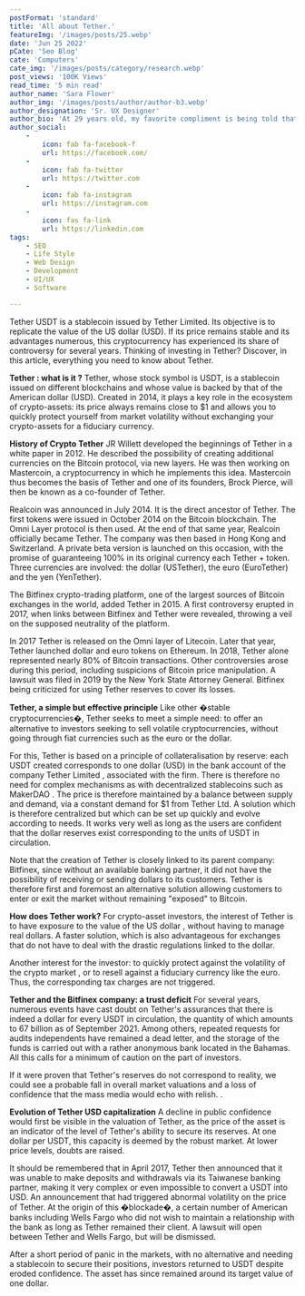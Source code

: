 ```yaml
---
postFormat: 'standard'
title: 'All about Tether.'
featureImg: '/images/posts/25.webp'
date: 'Jun 25 2022'
pCate: 'Seo Blog'
cate: 'Computers'
cate_img: '/images/posts/category/research.webp'
post_views: '100K Views'
read_time: '5 min read'
author_name: 'Sara Flower'
author_img: '/images/posts/author/author-b3.webp'
author_designation: 'Sr. UX Designer'
author_bio: 'At 29 years old, my favorite compliment is being told that I look like my mom. Seeing myself in her image, like this daughter up top, makes me so proud of how far I�ve come, and so thankful for where I come from.'
author_social:
    -
        icon: fab fa-facebook-f
        url: https://facebook.com/
    -
        icon: fab fa-twitter
        url: https://twitter.com
    -
        icon: fab fa-instagram
        url: https://instagram.com
    - 
        icon: fas fa-link
        url: https://linkedin.com
tags: 
    - SEO
    - Life Style
    - Web Design
    - Development
    - UI/UX
    - Software

---
```

Tether USDT is a stablecoin issued by Tether Limited. Its objective is to replicate the value of the US dollar (USD). If its price remains stable and its advantages numerous, this cryptocurrency has experienced its share of controversy for several years. Thinking of investing in Tether? Discover, in this article, everything you need to know about Tether.

**Tether  : what is it ?**
Tether, whose stock symbol is USDT, is a stablecoin issued on different blockchains and whose value is backed by that of the American dollar (USD). Created in 2014, it plays a key role in the ecosystem of crypto-assets: its price always remains close to $1 and allows you to quickly protect yourself from market volatility without exchanging your crypto-assets for a fiduciary currency.

**History of Crypto Tether**
JR Willett developed the beginnings of Tether in a white paper in 2012. He described the possibility of creating additional currencies on the Bitcoin protocol, via new layers. He was then working on Mastercoin, a cryptocurrency in which he implements this idea. Mastercoin thus becomes the basis of Tether and one of its founders, Brock Pierce, will then be known as a co-founder of Tether.

Realcoin was announced in July 2014. It is the direct ancestor of Tether. The first tokens were issued in October 2014 on the Bitcoin blockchain. The Omni Layer protocol is then used. At the end of that same year, Realcoin officially became Tether. The company was then based in Hong Kong and Switzerland. A private beta version is launched on this occasion, with the promise of guaranteeing 100% in its original currency each Tether + token. Three currencies are involved: the dollar (USTether), the euro (EuroTether) and the yen (YenTether).

The Bitfinex crypto-trading platform, one of the largest sources of Bitcoin exchanges in the world, added Tether in 2015. A first controversy erupted in 2017, when links between Bitfinex and Tether were revealed, throwing a veil on the supposed neutrality of the platform.

In 2017 Tether is released on the Omni layer of Litecoin. Later that year, Tether launched dollar and euro tokens on Ethereum. In 2018, Tether alone represented nearly 80% of Bitcoin transactions. Other controversies arose during this period, including suspicions of Bitcoin price manipulation. A lawsuit was filed in 2019 by the New York State Attorney General. Bitfinex being criticized for using Tether reserves to cover its losses.

**Tether, a simple but effective principle**
Like other �stable cryptocurrencies�, Tether seeks to meet a simple need: to offer an alternative to investors seeking to sell volatile cryptocurrencies, without going through fiat currencies such as the euro or the dollar.

For this, Tether is based on a principle of collateralisation by reserve: each USDT created corresponds to one dollar (USD) in the bank account of the company  Tether Limited , associated with the firm. There is therefore no need for complex mechanisms as with decentralized stablecoins such as  MakerDAO . The price is therefore maintained by a balance between supply and demand, via a constant demand for $1 from Tether Ltd. A solution which is therefore centralized but which can be set up quickly and evolve according to needs. It works very well as long as the users are confident that the dollar reserves exist corresponding to the units of USDT in circulation.

Note that the creation of Tether is closely linked to its parent company: Bitfinex, since without an available banking partner, it did not have the possibility of receiving or sending dollars to its customers. Tether is therefore first and foremost an alternative solution allowing customers to enter or exit the market without remaining "exposed" to Bitcoin.

**How does Tether work?**
For crypto-asset investors, the interest of Tether is to have exposure to the value  of the US dollar , without having to manage real dollars. A faster solution, which is also advantageous for exchanges that do not have to deal with the drastic regulations linked to the dollar.

Another interest for the investor:  to quickly protect against the volatility of the crypto market , or to resell against a fiduciary currency like the euro. Thus, the corresponding tax charges are not triggered.

**Tether and the Bitfinex company: a trust deficit**
For several years, numerous events have cast doubt on Tether's assurances that there is indeed a dollar for every USDT in circulation, the quantity of which amounts to 67 billion as of September 2021. Among others, repeated requests for audits independents have remained a dead letter, and the storage of the funds is carried out with a rather anonymous bank located in the Bahamas. All this calls for a minimum of caution on the part of investors.

If it were proven that Tether's reserves do not correspond to reality, we could see a probable fall in overall market valuations and a loss of confidence that the mass media would echo with relish. .

**Evolution of Tether USD capitalization**
A decline in public confidence would first be visible in the valuation of Tether, as the price of the asset is an indicator of the level of Tether's ability to secure its reserves. At one dollar per USDT, this capacity is deemed by the robust market. At lower price levels, doubts are raised.

It should be remembered that in April 2017, Tether then announced that it was unable to make deposits and withdrawals via its Taiwanese banking partner, making it very complex or even impossible to convert a USDT into USD. An announcement that had triggered abnormal volatility on the price of Tether. At the origin of this �blockade�, a certain number of American banks including Wells Fargo who did not wish to maintain a relationship with the bank as long as Tether remained their client. A lawsuit will open between Tether and Wells Fargo, but will be dismissed.

After a short period of panic in the markets, with no alternative and needing a stablecoin to secure their positions, investors returned to USDT despite eroded confidence. The asset has since remained around its target value of one dollar.
